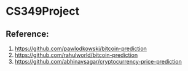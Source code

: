 # CS349Project
## Reference: 
1. https://github.com/pawlodkowski/bitcoin-prediction
2. https://github.com/rahulworld/bitcoin-prediction
3. https://github.com/abhinavsagar/cryptocurrency-price-prediction
